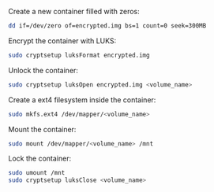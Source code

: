 Create a new container filled with zeros:

```bash
dd if=/dev/zero of=encrypted.img bs=1 count=0 seek=300MB
```

Encrypt the container with LUKS:

```bash
sudo cryptsetup luksFormat encrypted.img
```

Unlock the container:

```bash
sudo cryptsetup luksOpen encrypted.img <volume_name>
```

Create a ext4 filesystem inside the container:

```bash
sudo mkfs.ext4 /dev/mapper/<volume_name>
```

Mount the container:

```bash
sudo mount /dev/mapper/<volume_name> /mnt
```

Lock the container:

```bash
sudo umount /mnt
sudo cryptsetup luksClose <volume_name>
```
